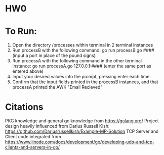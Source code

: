 # HW0


# To Run: 
1. Open the directory /processes within terminal in 2 terminal instances
2. Run processB with the following command: go run processB.go #### (input a port in place of the pound signs)
3. Run processA with the following command in the other terminal instance: go run processA.go 127.0.0.1:#### (enter the same port as entered above)
4. Input your desired values into the prompt, pressing enter each time
5. Confirm that the input fields printed in the processB instances, and that processA printed the AWK "Email Recieved"

# Citations 
PKG knowledge and general go knowledge from https://golang.org/
Project design heavily influenced from Darius Russell Kish: https://github.com/Dariusrussellkish/Example-MP-Solution 
TCP Server and Client code integrated from https://www.linode.com/docs/development/go/developing-udp-and-tcp-clients-and-servers-in-go/

